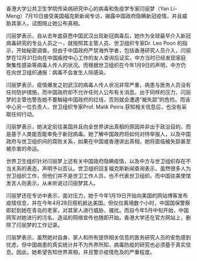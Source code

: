 

香港大学公共卫生学院传染病研究中心的病毒和免疫学专家闫丽梦（Yan Li-Meng）7月10日接受美国福克斯新闻专访，揭露中国政府隐瞒新冠疫情，并且威胁其家人，试图阻止她公布真相。

闫丽梦表示，自从去年底获悉中国武汉出现新冠病毒后，她作为全球最早介入新冠病毒研究的专业人员之一，就按照其主管人员、世卫组织专家Dr. Leo Poon 的指示，开始秘密调查。但由于中国政府严禁海外学者，包括香港研究人员介入，闫丽梦在12月31日向在中国疾控中心工作的友人查询后证实，中方当时已经发现家庭聚集性感染等病毒人传人的状况。而根据世卫组织在今年1月9日的声明，中方仍在向世卫组织通报：病毒不会发生人际感染。

闫丽梦表示，疫情爆发之初武汉的病毒人传人状况非常严重，病患与医务人员没有任何防护措施，而中国政府却不允许任何人公布有关消息。出于同样的压力，闫丽梦的主管也警告她不要触碰中国政府的红线，否则就会遭遇“被失踪”的危险。而该中心另一位负责人、世卫组织专家Prof. Malik Peiris 获知相关信息后，也没有采取任何行动。

闫丽梦表示，她决定前往美国并且向全世界讲出真相的原因并非出于政治目的，而是基于人类能否能幸免于新冠病毒。她了解中国政府将如何对待举报人，以及中国政府与世卫组织间的腐败关系，如果在中国或香港讲出真相，她将面临被失踪甚至被杀害的命运。

世界卫生组织针对闫丽梦上述有关中国政府隐瞒疫情，以及中方与世卫组织存在不当关系的表态，声明予以否认。世卫组织回复福克斯新闻查询表示，虽然很多人为世卫组织工作，但他们并不是世卫工作人员，也不代表世卫组织。而中国驻美使馆发言人则表示，从未听说过闫丽梦其人。

闫丽梦还在专访中表示，面对压力，她于今年1月19日开始向美国的网站博客发布疫情信息，并在今年4月28日搭机抵达美国。但仅仅离境数个小时，中国国保警察即赶到她在青岛的老家，对其家人进行威胁、骚扰。而自今年5月中旬开始，中国网军对她进行的污名、造谣的网络宣传也随即开始。香港大学还在官方网站上，删除了闫丽梦的工作记录。

闫丽梦表示，虽然她对自身、家人和所有提供相关信息的医务研究人员的安危感到忧虑，但中国病患的真实统计并不为外界所知，病毒防疫的研究也必须基于真实信息。因此，她希望告知世界真相，并且警示疫情危及的严重程度。 


